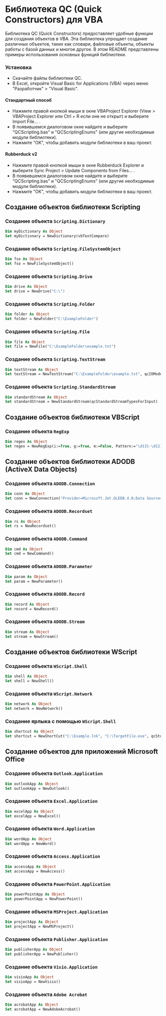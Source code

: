 # Библиотека QC (Quick Constructors) для VBA

Библиотека QC (Quick Constructors) предоставляет удобные функции для создания объектов в VBA. Эта библиотека упрощает создание различных объектов, таких как словари, файловые объекты, объекты работы с базой данных и многое другое. В этом README представлены примеры использования основных функций библиотеки.

### Установка

- Скачайте файлы библиотеки QC.
- В Excel, откройте Visual Basic for Applications (VBA) через меню "Разработчик" > "Visual Basic".

#### Стандартный способ

- Нажмите правой кнопкой мыши в окне VBAProject Explorer (View > VBAProject Explorer или Ctrl + R если оне не открыт) и выберите Import File... .
- В появившемся диалоговом окне найдите и выберите "QCScripting.bas" и "QCScriptingEnums" (или другие необходимые модули библиотеки).
- Нажмите "OK", чтобы добавить модули библиотеки в ваш проект.

#### Rubberduck v2

- Нажмите правой кнопкой мыши в окне Rubberduck Explorer и выберите Sync Project > Update Components from Files... .
- В появившемся диалоговом окне найдите и выберите "QCScripting.bas" и "QCScriptingEnums" (или другие необходимые модули библиотеки).
- Нажмите "OK", чтобы добавить модули библиотеки в ваш проект.

## Создание объектов библиотеки Scripting

### Создание объекта `Scripting.Dictionary`

```vb
Dim myDictionary As Object
Set myDictionary = NewDictionary(vbTextCompare)
```

### Создание объекта `Scripting.FileSystemObject`

```vb
Dim fso As Object
Set fso = NewFileSystemObject()
```

### Создание объекта `Scripting.Drive`

```vb
Dim drive As Object
Set drive = NewDrive("C:\")
```

### Создание объекта `Scripting.Folder`

```vb
Dim folder As Object
Set folder = NewFolder("C:\ExampleFolder")
```

### Создание объекта `Scripting.File`

```vb
Dim file As Object
Set file = NewFile("C:\ExampleFolder\example.txt")
```

### Создание объекта `Scripting.TextStream`

```vb
Dim textStream As Object
Set textStream = NewTextStream("C:\ExampleFolder\example.txt", qcIOModeForWriting, qcFormatForUnicode)
```

### Создание объекта `Scripting.StandardStream`

```vb
Dim standardStream As Object
Set standardStream = NewStandardStream(qcStandardStreamTypesForInput)
```

## Создание объектов библиотеки VBScript

### Создание объекта `RegExp`

```vb
Dim regex As Object
Set regex = NewRegExp(i:=True, g:=True, m:=False, Pattern:="\d{3}-\d{2}-\d{4}")
```

## Создание объектов библиотеки ADODB (ActiveX Data Objects)

### Создание объекта `ADODB.Connection`

```vb
Dim conn As Object
Set conn = NewConnection("Provider=Microsoft.Jet.OLEDB.4.0;Data Source=C:\mydatabase.mdb;")
```

### Создание объекта `ADODB.Recordset`

```vb
Dim rs As Object
Set rs = NewRecordset()
```

### Создание объекта `ADODB.Command`

```vb
Dim cmd As Object
Set cmd = NewCommand()
```

### Создание объекта `ADODB.Parameter`

```vb
Dim param As Object
Set param = NewParameter()
```

### Создание объекта `ADODB.Record`

```vb
Dim record As Object
Set record = NewRecord()
```

### Создание объекта `ADODB.Stream`

```vb
Dim stream As Object
Set stream = NewStream()
```

## Создание объектов библиотеки WScript

### Создание объекта `WScript.Shell`

```vb
Dim shell As Object
Set shell = NewShell()
```

### Создание объекта `WScript.Network`

```vb
Dim network As Object
Set network = NewNetwork()
```

### Создание ярлыка с помощью `WScript.Shell`

```vb
Dim shortcut As Object
Set shortcut = NewShortCut("C:\Example.lnk", "C:\TargetFile.exe", qcStdIcons.WindowIcon)
```

## Создание объектов для приложений Microsoft Office

### Создание объекта `Outlook.Application`

```vb
Dim outlookApp As Object
Set outlookApp = NewOutlook()
```

### Создание объекта `Excel.Application`

```vb
Dim excelApp As Object
Set excelApp = NewExcel()
```

### Создание объекта `Word.Application`

```vb
Dim wordApp As Object
Set wordApp = NewWord()
```

### Создание объекта `Access.Application`

```vb
Dim accessApp As Object
Set accessApp = NewAccess()
```

### Создание объекта `PowerPoint.Application`

```vb
Dim powerPointApp As Object
Set powerPointApp = NewPowerPoint()
```

### Создание объекта `MSProject.Application`

```vb
Dim projectApp As Object
Set projectApp = NewMSProject()
```

### Создание объекта `Publisher.Application`

```vb
Dim publisherApp As Object
Set publisherApp = NewPublisher()
```

### Создание объекта `Visio.Application`

```vb
Dim visioApp As Object
Set visioApp = NewVisio()
```

### Создание объекта `Adobe Acrobat`

```vb
Dim acrobatApp As Object
Set acrobatApp = NewAdobeAcrobat()
```
